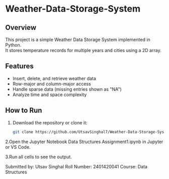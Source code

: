 # Weather-Data-Storage-System

## Overview
This project is a simple Weather Data Storage System implemented in Python.  
It stores temperature records for multiple years and cities using a 2D array.  

## Features
- Insert, delete, and retrieve weather data
- Row-major and column-major access
- Handle sparse data (missing entries shown as "NA")
- Analyze time and space complexity


## How to Run
1. Download the repository or clone it:
   ```bash
   git clone https://github.com/UtsavSinghal7/Weather-Data-Storage-System.git
2.Open the Jupyter Notebook Data Structures Assignment1.ipynb in Jupyter or VS Code.

3.Run all cells to see the output.

Submitted by: Utsav Singhal
Roll Number: 2401420041
Course: Data Structures
